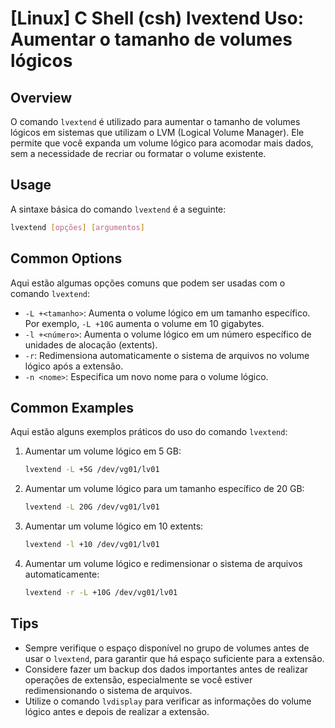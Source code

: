 # [Linux] C Shell (csh) lvextend Uso: Aumentar o tamanho de volumes lógicos

## Overview
O comando `lvextend` é utilizado para aumentar o tamanho de volumes lógicos em sistemas que utilizam o LVM (Logical Volume Manager). Ele permite que você expanda um volume lógico para acomodar mais dados, sem a necessidade de recriar ou formatar o volume existente.

## Usage
A sintaxe básica do comando `lvextend` é a seguinte:

```bash
lvextend [opções] [argumentos]
```

## Common Options
Aqui estão algumas opções comuns que podem ser usadas com o comando `lvextend`:

- `-L +<tamanho>`: Aumenta o volume lógico em um tamanho específico. Por exemplo, `-L +10G` aumenta o volume em 10 gigabytes.
- `-l +<número>`: Aumenta o volume lógico em um número específico de unidades de alocação (extents).
- `-r`: Redimensiona automaticamente o sistema de arquivos no volume lógico após a extensão.
- `-n <nome>`: Especifica um novo nome para o volume lógico.

## Common Examples
Aqui estão alguns exemplos práticos do uso do comando `lvextend`:

1. Aumentar um volume lógico em 5 GB:
   ```bash
   lvextend -L +5G /dev/vg01/lv01
   ```

2. Aumentar um volume lógico para um tamanho específico de 20 GB:
   ```bash
   lvextend -L 20G /dev/vg01/lv01
   ```

3. Aumentar um volume lógico em 10 extents:
   ```bash
   lvextend -l +10 /dev/vg01/lv01
   ```

4. Aumentar um volume lógico e redimensionar o sistema de arquivos automaticamente:
   ```bash
   lvextend -r -L +10G /dev/vg01/lv01
   ```

## Tips
- Sempre verifique o espaço disponível no grupo de volumes antes de usar o `lvextend`, para garantir que há espaço suficiente para a extensão.
- Considere fazer um backup dos dados importantes antes de realizar operações de extensão, especialmente se você estiver redimensionando o sistema de arquivos.
- Utilize o comando `lvdisplay` para verificar as informações do volume lógico antes e depois de realizar a extensão.
